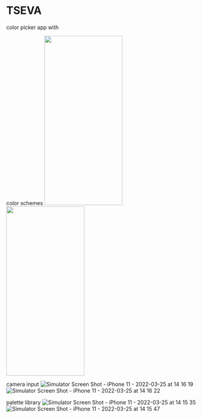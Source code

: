 # TSEVA
color picker app with

color schemes
<img src="https://user-images.githubusercontent.com/44254111/160111399-da0230a0-685d-4f71-b7c1-10df829f6cc5.png" width="207" height="448">
<img src="https://user-images.githubusercontent.com/44254111/160111409-571261a4-4292-42b4-af24-3ebf77132d16.png" width="207" height="448">


camera input
![Simulator Screen Shot - iPhone 11 - 2022-03-25 at 14 16 19](https://user-images.githubusercontent.com/44254111/160111449-84003cde-8c2a-48a8-886c-7dd8bf879237.png)
![Simulator Screen Shot - iPhone 11 - 2022-03-25 at 14 16 22](https://user-images.githubusercontent.com/44254111/160111476-6485fe10-7e9e-40aa-ab9f-84f533f68ebf.png)

palette library
![Simulator Screen Shot - iPhone 11 - 2022-03-25 at 14 15 35](https://user-images.githubusercontent.com/44254111/160111521-3238c313-c412-430f-a5be-fcd5c0b30793.png)
![Simulator Screen Shot - iPhone 11 - 2022-03-25 at 14 15 47](https://user-images.githubusercontent.com/44254111/160111537-37c864c0-4256-4013-a107-ba78b847905e.png)
